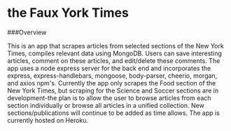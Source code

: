 # the Faux York Times

###Overview

This is an app that scrapes articles from selected sections of the New York Times, compiles relevant data using MongoDB. Users can save interesting articles, comment on these articles, and edit/delete these comments.  The app uses a node express server for the back end and incorporates the express, express-handlebars, mongoose, body-parser, cheerio, morgan, and axios npm's.  Currently the app only scrapes the Food section of the New York Times, but scraping for the Science and Soccer sections are in development-the plan is to allow the user to browse articles from each section individually or browse all articles in a unified collection. New sections/publications will continue to be added as time allows.  The app is currently hosted on Heroku.
